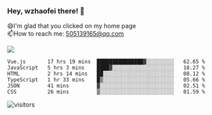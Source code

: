 ### Hey, wzhaofei there! 👋

😄I'm glad that you clicked on my home page<br>
📫How to reach me: 505139165@qq.com<br>

![](https://github-readme-stats.vercel.app/api?username=wang-zhaofei&show_icons=true)

<!--START_SECTION:waka-->

```text
Vue.js       17 hrs 19 mins  ███████████████▓░░░░░░░░░   62.65 %
JavaScript   5 hrs 3 mins    ████▓░░░░░░░░░░░░░░░░░░░░   18.27 %
HTML         2 hrs 14 mins   ██░░░░░░░░░░░░░░░░░░░░░░░   08.12 %
TypeScript   1 hr 33 mins    █▒░░░░░░░░░░░░░░░░░░░░░░░   05.66 %
JSON         41 mins         ▓░░░░░░░░░░░░░░░░░░░░░░░░   02.51 %
CSS          26 mins         ▒░░░░░░░░░░░░░░░░░░░░░░░░   01.59 %
```

<!--END_SECTION:waka-->

![visitors](https://visitor-badge.glitch.me/badge?page_id=wzhaofei)


<!--
**wzhaofei/wzhaofei** is a ✨ _special_ ✨ repository because its `README.md` (this file) appears on your GitHub profile.

[<img align="right" width="50%" src="https://github-readme-stats.vercel.app/api?username=wzhaofei&show_icons=true">](https://metrics.lecoq.io/wzhaofei#gh-light-mode-only)

Here are some ideas to get you started:

- 🔭 I’m currently working on ...
- 🌱 I’m currently learning ...
- 👯 I’m looking to collaborate on ...
- 🤔 I’m looking for help with ...
- 💬 Ask me about ...
- 📫 How to reach me: ...
- 😄 Pronouns: ...
- ⚡ Fun fact: ...
-->

